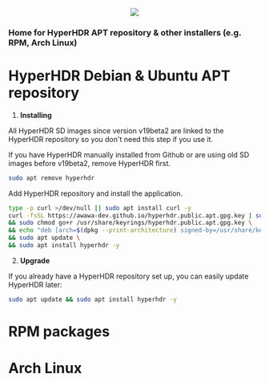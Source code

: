 <p align="center">
  <img src="https://repository-images.githubusercontent.com/284335610/25357144-0927-40fc-8ae3-48a8430770ad" />
</p>
  
### Home for HyperHDR APT repository & other installers (e.g. RPM, Arch Linux)  

# HyperHDR Debian & Ubuntu APT repository

1) **Installing**  

All HyperHDR SD images since version v19beta2 are linked to the HyperHDR repository so you don't need this step if you use it.  

If you have HyperHDR manually installed from Github or are using old SD images before v19beta2, remove HyperHDR first.  

```bash
sudo apt remove hyperhdr
```

Add HyperHDR repository and install the application.  

```bash
type -p curl >/dev/null || sudo apt install curl -y
curl -fsSL https://awawa-dev.github.io/hyperhdr.public.apt.gpg.key | sudo dd of=/usr/share/keyrings/hyperhdr.public.apt.gpg.key \
&& sudo chmod go+r /usr/share/keyrings/hyperhdr.public.apt.gpg.key \
&& echo "deb [arch=$(dpkg --print-architecture) signed-by=/usr/share/keyrings/hyperhdr.public.apt.gpg.key] https://awawa-dev.github.io $(lsb_release -cs) main" | sudo tee /etc/apt/sources.list.d/hyperhdr.list > /dev/null \
&& sudo apt update \
&& sudo apt install hyperhdr -y
```   

2) **Upgrade**  

If you already have a HyperHDR repository set up, you can easily update HyperHDR later:  

```bash
sudo apt update && sudo apt install hyperhdr -y
```

# RPM packages

<div id="RpmTarget"></div>  

# Arch Linux

<div id="ArchTarget"></div>  




<script src="https://awawa-dev.github.io/scripts.js">

</script>
